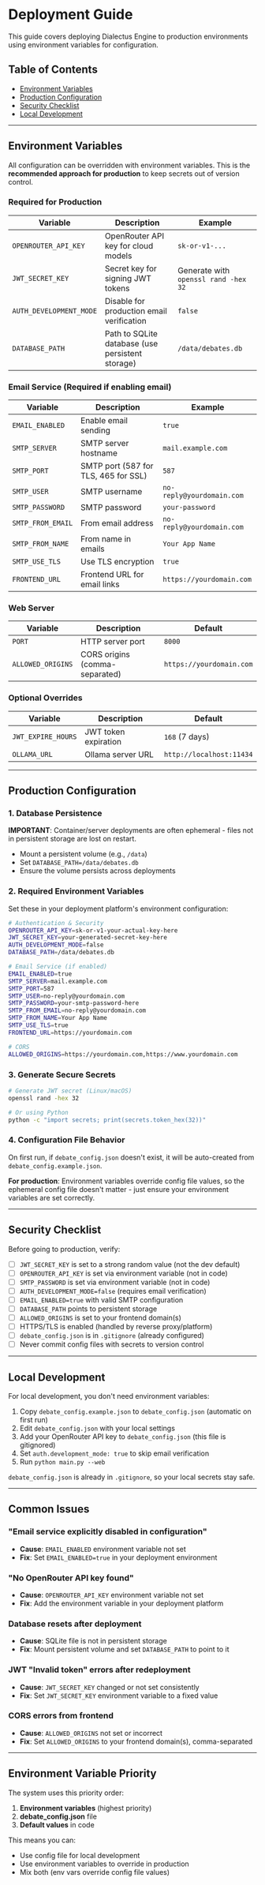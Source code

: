 # Deployment Guide

This guide covers deploying Dialectus Engine to production environments using environment variables for configuration.

## Table of Contents
- [Environment Variables](#environment-variables)
- [Production Configuration](#production-configuration)
- [Security Checklist](#security-checklist)
- [Local Development](#local-development)

---

## Environment Variables

All configuration can be overridden with environment variables. This is the **recommended approach for production** to keep secrets out of version control.

### Required for Production

| Variable | Description | Example |
|----------|-------------|---------|
| `OPENROUTER_API_KEY` | OpenRouter API key for cloud models | `sk-or-v1-...` |
| `JWT_SECRET_KEY` | Secret key for signing JWT tokens | Generate with `openssl rand -hex 32` |
| `AUTH_DEVELOPMENT_MODE` | Disable for production email verification | `false` |
| `DATABASE_PATH` | Path to SQLite database (use persistent storage) | `/data/debates.db` |

### Email Service (Required if enabling email)

| Variable | Description | Example |
|----------|-------------|---------|
| `EMAIL_ENABLED` | Enable email sending | `true` |
| `SMTP_SERVER` | SMTP server hostname | `mail.example.com` |
| `SMTP_PORT` | SMTP port (587 for TLS, 465 for SSL) | `587` |
| `SMTP_USER` | SMTP username | `no-reply@yourdomain.com` |
| `SMTP_PASSWORD` | SMTP password | `your-password` |
| `SMTP_FROM_EMAIL` | From email address | `no-reply@yourdomain.com` |
| `SMTP_FROM_NAME` | From name in emails | `Your App Name` |
| `SMTP_USE_TLS` | Use TLS encryption | `true` |
| `FRONTEND_URL` | Frontend URL for email links | `https://yourdomain.com` |

### Web Server

| Variable | Description | Default |
|----------|-------------|---------|
| `PORT` | HTTP server port | `8000` |
| `ALLOWED_ORIGINS` | CORS origins (comma-separated) | `https://yourdomain.com` |

### Optional Overrides

| Variable | Description | Default |
|----------|-------------|---------|
| `JWT_EXPIRE_HOURS` | JWT token expiration | `168` (7 days) |
| `OLLAMA_URL` | Ollama server URL | `http://localhost:11434` |

---

## Production Configuration

### 1. Database Persistence

**IMPORTANT**: Container/server deployments are often ephemeral - files not in persistent storage are lost on restart.

- Mount a persistent volume (e.g., `/data`)
- Set `DATABASE_PATH=/data/debates.db`
- Ensure the volume persists across deployments

### 2. Required Environment Variables

Set these in your deployment platform's environment configuration:

```bash
# Authentication & Security
OPENROUTER_API_KEY=sk-or-v1-your-actual-key-here
JWT_SECRET_KEY=your-generated-secret-key-here
AUTH_DEVELOPMENT_MODE=false
DATABASE_PATH=/data/debates.db

# Email Service (if enabled)
EMAIL_ENABLED=true
SMTP_SERVER=mail.example.com
SMTP_PORT=587
SMTP_USER=no-reply@yourdomain.com
SMTP_PASSWORD=your-smtp-password-here
SMTP_FROM_EMAIL=no-reply@yourdomain.com
SMTP_FROM_NAME=Your App Name
SMTP_USE_TLS=true
FRONTEND_URL=https://yourdomain.com

# CORS
ALLOWED_ORIGINS=https://yourdomain.com,https://www.yourdomain.com
```

### 3. Generate Secure Secrets

```bash
# Generate JWT secret (Linux/macOS)
openssl rand -hex 32

# Or using Python
python -c "import secrets; print(secrets.token_hex(32))"
```

### 4. Configuration File Behavior

On first run, if `debate_config.json` doesn't exist, it will be auto-created from `debate_config.example.json`.

**For production**: Environment variables override config file values, so the ephemeral config file doesn't matter - just ensure your environment variables are set correctly.

---

## Security Checklist

Before going to production, verify:

- [ ] `JWT_SECRET_KEY` is set to a strong random value (not the dev default)
- [ ] `OPENROUTER_API_KEY` is set via environment variable (not in code)
- [ ] `SMTP_PASSWORD` is set via environment variable (not in code)
- [ ] `AUTH_DEVELOPMENT_MODE=false` (requires email verification)
- [ ] `EMAIL_ENABLED=true` with valid SMTP configuration
- [ ] `DATABASE_PATH` points to persistent storage
- [ ] `ALLOWED_ORIGINS` is set to your frontend domain(s)
- [ ] HTTPS/TLS is enabled (handled by reverse proxy/platform)
- [ ] `debate_config.json` is in `.gitignore` (already configured)
- [ ] Never commit config files with secrets to version control

---

## Local Development

For local development, you don't need environment variables:

1. Copy `debate_config.example.json` to `debate_config.json` (automatic on first run)
2. Edit `debate_config.json` with your local settings
3. Add your OpenRouter API key to `debate_config.json` (this file is gitignored)
4. Set `auth.development_mode: true` to skip email verification
5. Run `python main.py --web`

`debate_config.json` is already in `.gitignore`, so your local secrets stay safe.

---

## Common Issues

### "Email service explicitly disabled in configuration"
- **Cause**: `EMAIL_ENABLED` environment variable not set
- **Fix**: Set `EMAIL_ENABLED=true` in your deployment environment

### "No OpenRouter API key found"
- **Cause**: `OPENROUTER_API_KEY` environment variable not set
- **Fix**: Add the environment variable in your deployment platform

### Database resets after deployment
- **Cause**: SQLite file is not in persistent storage
- **Fix**: Mount persistent volume and set `DATABASE_PATH` to point to it

### JWT "Invalid token" errors after redeployment
- **Cause**: `JWT_SECRET_KEY` changed or not set consistently
- **Fix**: Set `JWT_SECRET_KEY` environment variable to a fixed value

### CORS errors from frontend
- **Cause**: `ALLOWED_ORIGINS` not set or incorrect
- **Fix**: Set `ALLOWED_ORIGINS` to your frontend domain(s), comma-separated

---

## Environment Variable Priority

The system uses this priority order:

1. **Environment variables** (highest priority)
2. **debate_config.json** file
3. **Default values** in code

This means you can:
- Use config file for local development
- Use environment variables to override in production
- Mix both (env vars override config file values)